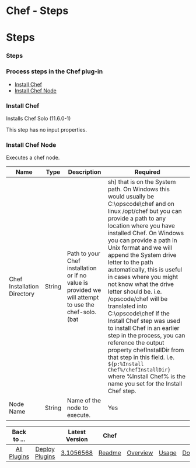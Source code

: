 
Chef - Steps
============

# Steps



### Steps




 



### Process steps in the Chef plug-in


* [Install Chef](#install_chef)
* [Install Chef Node](#install_chef_node)




### Install Chef


Installs Chef Solo (11.6.0-1)


This step has no input properties.


### Install Chef Node


Executes a chef node.




| Name | Type | Description | Required |
| --- | --- | --- | --- |
| Chef Installation Directory | String | Path to your Chef installation or if no value is provided we will attempt to use the chef-solo.(bat|sh) that is on the System path. On Windows this would usually be C:\opscode\chef and on linux /opt/chef but you can provide a path to any location where you have installed Chef. On Windows you can provide a path in Unix format and we will append the System drive letter to the path automatically, this is useful in cases where you might not know what the drive letter should be. i.e. /opscode/chef will be translated into C:\opscode\chef If the Install Chef step was used to install Chef in an earlier step in the process, you can reference the output property chefInstallDir from that step in this field. i.e. ``${p:%Install Chef%/chefInstallDir}`` where %Install Chef% is the name you set for the Install Chef step. | No |
| Node Name | String | Name of the node to execute. | Yes |





|Back to ...||Latest Version|Chef ||||
| :---: | :---: | :---: | :---: | :---: | :---: | :---: |
|[All Plugins](../../index.md)|[Deploy Plugins](../README.md)|[3.1056568](https://raw.githubusercontent.com/UrbanCode/IBM-UCD-PLUGINS/main/files/Chef/Chef-3.1056568.zip)|[Readme](README.md)|[Overview](overview.md)|[Usage](usage.md)|[Downloads](downloads.md)|
